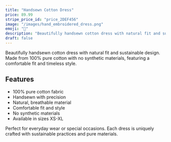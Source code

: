 ```yaml
---
title: "Handsewn Cotton Dress"
price: 89.99
stripe_price_id: "price_2DEF456"
image: "/images/hand_embroidered_dress.png"
emoji: "👗"
description: "Beautifully handsewn cotton dress with natural fit and sustainable design. Made from 100% pure cotton with no synthetic materials."
draft: false
---
```


Beautifully handsewn cotton dress with natural fit and sustainable design. Made from 100% pure cotton with no synthetic materials, featuring a comfortable fit and timeless style.

## Features
- 100% pure cotton fabric
- Handsewn with precision
- Natural, breathable material
- Comfortable fit and style
- No synthetic materials
- Available in sizes XS-XL

Perfect for everyday wear or special occasions. Each dress is uniquely crafted with sustainable practices and pure materials. 